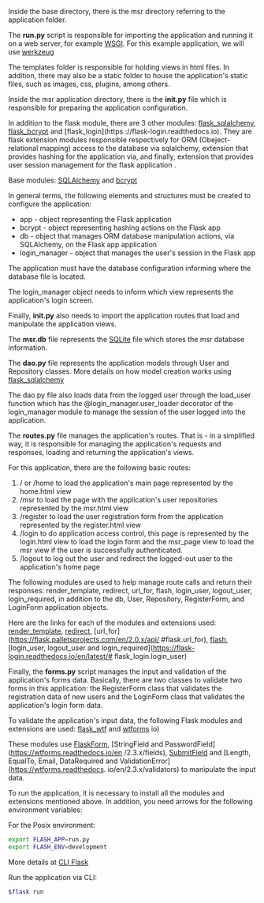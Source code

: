 Inside the base directory, there is the msr directory referring to the application folder.

The **run.py** script is responsible for importing the application and running it on a web server, for example [WSGI](https://en.wikipedia.org/wiki/Web_Server_Gateway_Interface). For this example application, we will use [werkzeug](https://www.palletsprojects.com/p/werkzeug)

The templates folder is responsible for holding views in html files. In addition, there may also be a static folder to house the application's static files, such as images, css, plugins, among others.

Inside the msr application directory, there is the **__init__.py** file which is responsible for preparing the application configuration.

In addition to the flask module, there are 3 other modules: [flask_sqlalchemy](https://flask-sqlalchemy.palletsprojects.com), [flask_bcrypt](https://flask-bcrypt.readthedocs.io) and [flask_login](https ://flask-login.readthedocs.io). They are flask extension modules responsible respectively for ORM (Obeject-relational mapping) access to the database via sqlalchemy, extension that provides hashing for the application via, and finally, extension that provides user session management for the flask application .

Base modules: [SQLAlchemy](https://www.sqlalchemy.org) and [bcrypt](https://pypi.org/project/bcrypt)

In general terms, the following elements and structures must be created to configure the application:

- app - object representing the Flask application
- bcrypt - object representing hashing actions on the Flask app
- db - object that manages ORM database manipulation actions, via SQLAlchemy, on the Flask app application
- login_manager - object that manages the user's session in the Flask app

The application must have the database configuration informing where the database file is located.

The login_manager object needs to inform which view represents the application's login screen.

Finally, **__init__.py** also needs to import the application routes that load and manipulate the application views.

The **msr.db** file represents the [SQLite](https://www.sqlite.org/index.html) file which stores the msr database information.

The **dao.py** file represents the application models through User and Repository classes. More details on how model creation works using [flask_sqlalchemy](https://flask-sqlalchemy.palletsprojects.com/en/2.x/quickstart)

The dao.py file also loads data from the logged user through the load_user function which has the @login_manager.user_loader decorator of the login_manager module to manage the session of the user logged into the application.

The **routes.py** file manages the application's routes. That is - in a simplified way, it is responsible for managing the application's requests and responses, loading and returning the application's views.

For this application, there are the following basic routes:
1. / or /home to load the application's main page represented by the home.html view
2. /msr to load the page with the application's user repositories represented by the msr.html view
3. /register to load the user registration form from the application represented by the register.html view
4. /login to do application access control, this page is represented by the login.html view to load the login form and the msr_page view to load the msr view if the user is successfully authenticated.
5. /logout to log out the user and redirect the logged-out user to the application's home page

The following modules are used to help manage route calls and return their responses: render_template, redirect, url_for, flash, login_user, logout_user, login_required, in addition to the db, User, Repository, RegisterForm, and LoginForm application objects.

Here are the links for each of the modules and extensions used: [render_template](https://flask.palletsprojects.com/en/2.0.x/api/#flask.render_template),
[redirect](https://flask.palletsprojects.com/en/2.0.x/api/#flask.render_template), [url_for](https://flask.palletsprojects.com/en/2.0.x/api/ #flask.url_for),
[flash](https://flask.palletsprojects.com/en/2.0.x/patterns/flashing), [login_user, logout_user and login_required](https://flask-login.readthedocs.io/en/latest/# flask_login.login_user)

Finally, the **forms.py** script manages the input and validation of the application's forms data. Basically, there are two classes to validate two forms in this application: the RegisterForm class that validates the registration data of new users and the LoginForm class that validates the application's login form data.

To validate the application's input data, the following Flask modules and extensions are used: [flask_wtf](https://flask-wtf.readthedocs.io) and [wtforms](https://flask-wtf.readthedocs) io)

These modules use [FlaskForm](https://flask-wtf.readthedocs.io/en/0.15.x/quickstart/#validating-forms), [StringField and PasswordField](https://wtforms.readthedocs.io/en /2.3.x/fields),
[SubmitField](https://wtforms.readthedocs.io/en/2.3.x/fields/#wtforms.fields.SubmitField) and [Length, EqualTo, Email, DataRequired and ValidationError](https://wtforms.readthedocs. io/en/2.3.x/validators) to manipulate the input data.

To run the application, it is necessary to install all the modules and extensions mentioned above. In addition, you need arrows for the following environment variables:

For the Posix environment:
```bash
export FLASH_APP=run.py
export FLASH_ENV=development
```
More details at [CLI Flask](https://flask.palletsprojects.com/en/2.0.x/cli/)

Run the application via CLI:
```bash
$flask run
```
